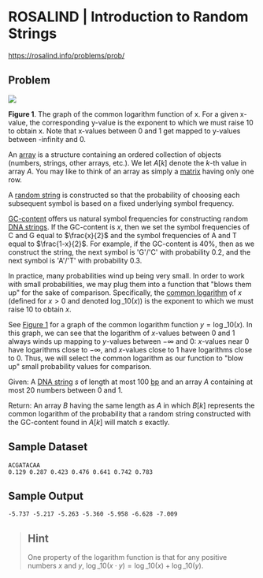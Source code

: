 # ROSALIND | Introduction to Random Strings

https://rosalind.info/problems/prob/

Problem
-------

[![](https://rosalind.info/media/problems/prob/common_log.png)](https://rosalind.info/media/problems/prob/common_log.png)

**Figure 1**. The graph of the common logarithm function of x. For a given x-value, the corresponding y-value is the exponent to which we must raise 10 to obtain x. Note that x-values between 0 and 1 get mapped to y-values between -infinity and 0.

An [array](https://rosalind.info/glossary/array/) is a structure containing an ordered collection of objects (numbers, strings, other arrays, etc.). We let $A[k]$ denote the $k$\-th value in array $A$. You may like to think of an array as simply a [matrix](https://rosalind.info/glossary/matrix/) having only one row.

A [random string](https://rosalind.info/glossary/random-string/) is constructed so that the probability of choosing each subsequent symbol is based on a fixed underlying symbol frequency.

[GC-content](https://rosalind.info/glossary/gc-content/ "
The percentage of cytosine and guanine bases in a strand of nucleic acid.") offers us natural symbol frequencies for constructing random [DNA strings](https://rosalind.info/glossary/dna-string/ "
A string constructed from the alphabet {A, C, G, T}."). If the GC-content is $x$, then we set the symbol frequencies of C and G equal to $\frac{x}{2}$ and the symbol frequencies of A and T equal to $\frac{1-x}{2}$. For example, if the GC-content is 40%, then as we construct the string, the next symbol is 'G'/'C' with probability 0.2, and the next symbol is 'A'/'T' with probability 0.3.

In practice, many probabilities wind up being very small. In order to work with small probabilities, we may plug them into a function that "blows them up" for the sake of comparison. Specifically, the [common logarithm](https://rosalind.info/glossary/common-logarithm/ "New term: 
The common logarithm of x is the exponent to which we must raise 10 to obtain x.") of $x$ (defined for $x > 0$ and denoted $\log\_{10}(x)$) is the exponent to which we must raise 10 to obtain $x$.

See [Figure 1](https://rosalind.info/media/problems/prob/common_log.png "Click to view") for a graph of the common logarithm function $y = \log\_{10}(x)$. In this graph, we can see that the logarithm of $x$\-values between 0 and 1 always winds up mapping to $y$\-values between $-\infty$ and 0: $x$\-values near 0 have logarithms close to $-\infty$, and $x$\-values close to 1 have logarithms close to $0$. Thus, we will select the common logarithm as our function to "blow up" small probability values for comparison.

Given: A [DNA string](https://rosalind.info/glossary/dna-string/ "
A string constructed from the alphabet {A, C, G, T}.") $s$ of length at most 100 [bp](https://rosalind.info/glossary/base-pair/ "
The combination of two bonded complementary bases.") and an array $A$ containing at most 20 numbers between 0 and 1.

Return: An array $B$ having the same length as $A$ in which $B[k]$ represents the common logarithm of the probability that a random string constructed with the GC-content found in $A[k]$ will match $s$ exactly.

Sample Dataset
--------------

```
ACGATACAA
0.129 0.287 0.423 0.476 0.641 0.742 0.783

```


Sample Output
-------------

```
-5.737 -5.217 -5.263 -5.360 -5.958 -6.628 -7.009

```


> Hint
> ----
> 
> One property of the logarithm function is that for any positive numbers $x$ and $y$, $\log\_{10}(x \cdot y) = \log\_{10}(x) + \log\_{10}(y)$.
